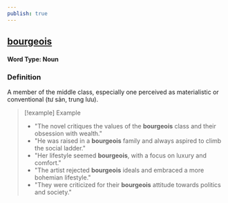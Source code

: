 ```yaml
---
publish: true
---
```

## [bourgeois](https://dictionary.cambridge.org/dictionary/english/bourgeois)
#### Word Type: Noun
### Definition
A member of the middle class, especially one perceived as materialistic or conventional (tư sản, trung lưu).

> [!example] Example
> 
> - "The novel critiques the values of the **bourgeois** class and their obsession with wealth."
> - "He was raised in a **bourgeois** family and always aspired to climb the social ladder."
> - "Her lifestyle seemed **bourgeois**, with a focus on luxury and comfort."
> - "The artist rejected **bourgeois** ideals and embraced a more bohemian lifestyle."
> - "They were criticized for their **bourgeois** attitude towards politics and society."
